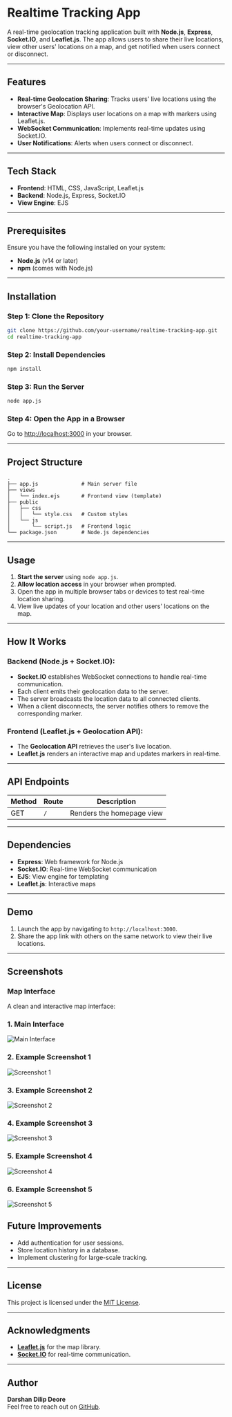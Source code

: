 # Realtime Tracking App

A real-time geolocation tracking application built with **Node.js**, **Express**, **Socket.IO**, and **Leaflet.js**. The app allows users to share their live locations, view other users' locations on a map, and get notified when users connect or disconnect.

---

## Features
- **Real-time Geolocation Sharing**: Tracks users' live locations using the browser's Geolocation API.
- **Interactive Map**: Displays user locations on a map with markers using Leaflet.js.
- **WebSocket Communication**: Implements real-time updates using Socket.IO.
- **User Notifications**: Alerts when users connect or disconnect.

---

## Tech Stack
- **Frontend**: HTML, CSS, JavaScript, Leaflet.js
- **Backend**: Node.js, Express, Socket.IO
- **View Engine**: EJS

---

## Prerequisites
Ensure you have the following installed on your system:
- **Node.js** (v14 or later)
- **npm** (comes with Node.js)

---

## Installation

### Step 1: Clone the Repository
```bash
git clone https://github.com/your-username/realtime-tracking-app.git
cd realtime-tracking-app
```

### Step 2: Install Dependencies
```bash
npm install
```

### Step 3: Run the Server
```bash
node app.js
```

### Step 4: Open the App in a Browser
Go to [http://localhost:3000](http://localhost:3000) in your browser.

---

## Project Structure
```plaintext
.
├── app.js              # Main server file
├── views
│   └── index.ejs       # Frontend view (template)
├── public
│   ├── css
│   │   └── style.css   # Custom styles
│   └── js
│       └── script.js   # Frontend logic
└── package.json        # Node.js dependencies
```

---

## Usage
1. **Start the server** using `node app.js`.
2. **Allow location access** in your browser when prompted.
3. Open the app in multiple browser tabs or devices to test real-time location sharing.
4. View live updates of your location and other users' locations on the map.

---

## How It Works
### Backend (Node.js + Socket.IO):
- **Socket.IO** establishes WebSocket connections to handle real-time communication.
- Each client emits their geolocation data to the server.
- The server broadcasts the location data to all connected clients.
- When a client disconnects, the server notifies others to remove the corresponding marker.

### Frontend (Leaflet.js + Geolocation API):
- The **Geolocation API** retrieves the user's live location.
- **Leaflet.js** renders an interactive map and updates markers in real-time.

---

## API Endpoints
| Method | Route  | Description               |
|--------|--------|---------------------------|
| GET    | `/`    | Renders the homepage view |

---

## Dependencies
- **Express**: Web framework for Node.js
- **Socket.IO**: Real-time WebSocket communication
- **EJS**: View engine for templating
- **Leaflet.js**: Interactive maps

---

## Demo
1. Launch the app by navigating to `http://localhost:3000`.
2. Share the app link with others on the same network to view their live locations.

---

## Screenshots
### Map Interface
A clean and interactive map interface:

### 1. Main Interface
![Main Interface](./public/Screenshot%202025-01-10%20115825.png)

### 2. Example Screenshot 1
![Screenshot 1](./public/Screenshot%202025-01-10%20120514.png)

### 3. Example Screenshot 2
![Screenshot 2](./public/Screenshot%202025-01-10%20120523.png)

### 4. Example Screenshot 3
![Screenshot 3](./public/Screenshot%202025-01-10%20120549.png)

### 5. Example Screenshot 4
![Screenshot 4](./public/Screenshot%202025-01-10%20120604.png)

### 6. Example Screenshot 5
![Screenshot 5](./public/Screenshot%202025-01-10%20120623.png)

## Future Improvements
- Add authentication for user sessions.
- Store location history in a database.
- Implement clustering for large-scale tracking.

---

## License
This project is licensed under the [MIT License](LICENSE).

---

## Acknowledgments
- **[Leaflet.js](https://leafletjs.com/)** for the map library.
- **[Socket.IO](https://socket.io/)** for real-time communication.

---

## Author
**Darshan Dilip Deore**  
Feel free to reach out on [GitHub](https://github.com/DarshanDeore01).
